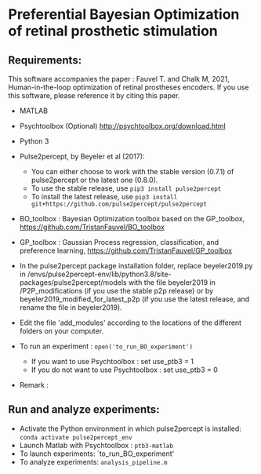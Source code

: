 # Preferential Bayesian Optimization of retinal prosthetic stimulation

## Requirements:
This software accompanies the paper : Fauvel T. and Chalk M, 2021, Human-in-the-loop optimization of retinal prostheses encoders.
If you use this software, please reference it by citing this paper.


* MATLAB
* Psychtoolbox (Optional) http://psychtoolbox.org/download.html
* Python 3
* Pulse2percept, by Beyeler et al (2017):
	* You can either choose to work with the stable version (0.7.1) of pulse2percept or the latest one (0.8.0).
	* To use the stable release, use `pip3 install pulse2percept`
	* To install the latest release, use `pip3 install git+https://github.com/pulse2percept/pulse2percept`
* BO_toolbox : Bayesian Optimization toolbox based on the GP_toolbox, https://github.com/TristanFauvel/BO_toolbox   
* GP_toolbox : Gaussian Process regression, classification, and preference learning, https://github.com/TristanFauvel/GP_toolbox


* In the pulse2percept package installation folder, replace beyeler2019.py in /envs/pulse2percept-env/lib/python3.8/site-packages/pulse2percept/models with the file beyeler2019 in /P2P_modifications (if you use the stable p2p release)
or by beyeler2019_modified_for_latest_p2p (if you use the latest release, and rename the file in beyeler2019).
* Edit the file 'add_modules' according to the locations of the different folders on your computer.
* To run an experiment : `open('to_run_BO_experiment')`
	* If you want to use Psychtoolbox : set use_ptb3 = 1
	* If you do not want to use Psychtoolbox : set use_ptb3 = 0

* Remark :
## Run and analyze experiments:
* Activate the Python environment in which pulse2percept is installed: `conda activate pulse2percept_env`
* Launch Matlab with Psychtoolbox : `ptb3-matlab`
* To launch experiments: `to_run_BO_experiment'
* To analyze experiments:
	`analysis_pipeline.m`
